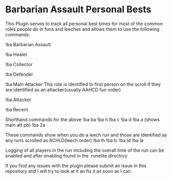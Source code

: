# Barbarian Assault Personal Bests
This Plugin serves to track all personal best times for most of the common roles people do in funs and leeches and allows them
to use the following commands.

!ba Barbarian Assault

!ba Healer

!ba Collector

!ba Defender

!ba Main Attacker This role is identified to first person on the scroll if they are identified as an attacker(usually AAHCD fun order)

!ba Attacker

!ba Recent

Shorthand commands for the above
!ba ba
!ba h
!ba c
!ba d
!ba a (shows main att pb)
!ba 2a

These commands show when you do a leech run and those are identified as any runs scrolled as ACHLD(leech order)
!ba lh
!ba lc
!ba ld
!ba la

Logging of all players in the run including the overall time of the run can be enabled and after enabling found in the .runelite directory

If you find any issues with the plugin please submit an issue in this repository and I will try to look at it an fix it as soon as I can.
